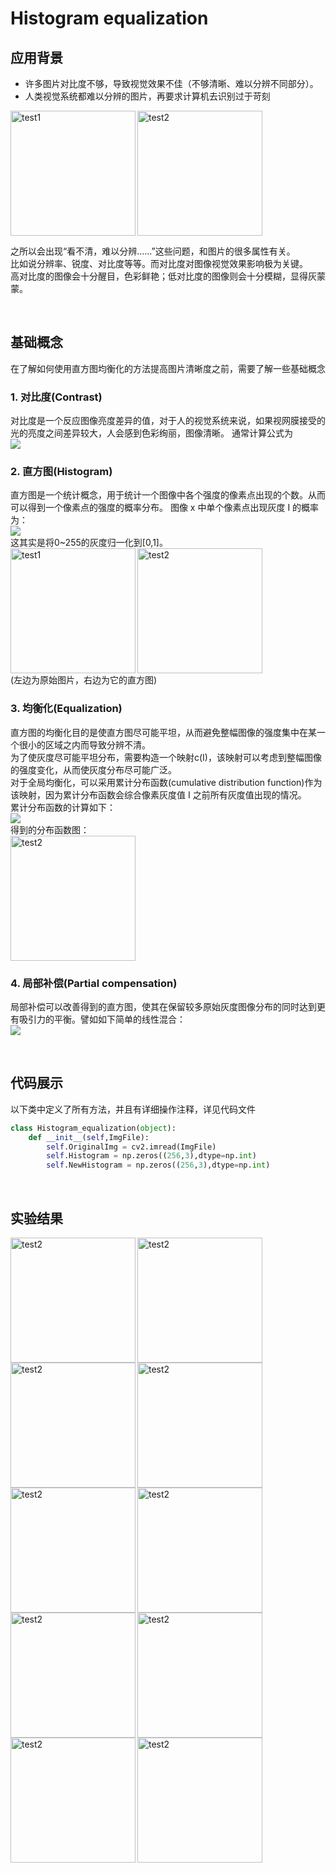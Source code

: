# Histogram equalization
## 应用背景
- 许多图片对比度不够，导致视觉效果不佳（不够清晰、难以分辨不同部分）。   
- 人类视觉系统都难以分辨的图片，再要求计算机去识别过于苛刻
<img src="https://github.com/TogelBian/Histogram_equlization/blob/master/pic/Test(1).jpg" align="left" alt="test1" title="GitHub,Social Coding" width="200" height="200" />
<img src="https://github.com/TogelBian/Histogram_equlization/blob/master/pic/Test(2).jpg" align="mid" alt="test2" title="GitHub,Social Coding" width="200" height="200" />

之所以会出现“看不清，难以分辨……”这些问题，和图片的很多属性有关。   
比如说分辨率、锐度、对比度等等。而对比度对图像视觉效果影响极为关键。   
高对比度的图像会十分醒目，色彩鲜艳；低对比度的图像则会十分模糊，显得灰蒙蒙。

<br/>   

## 基础概念
在了解如何使用直方图均衡化的方法提高图片清晰度之前，需要了解一些基础概念
### 1. 对比度(Contrast)   
对比度是一个反应图像亮度差异的值，对于人的视觉系统来说，如果视网膜接受的光的亮度之间差异较大，人会感到色彩绚丽，图像清晰。
        通常计算公式为    
        <img src="http://chart.googleapis.com/chart?cht=tx&chl=C=\frac{I_{max}+I_{v}}{I_{min}+I_{v}}" style="border:none;">

### 2. 直方图(Histogram)   
直方图是一个统计概念，用于统计一个图像中各个强度的像素点出现的个数。从而可以得到一个像素点的强度的概率分布。
图像 x 中单个像素点出现灰度 I 的概率为：   
        <img src="http://chart.googleapis.com/chart?cht=tx&chl= p_x(i)=\frac{n_i}{n}" style="border:none;">   
这其实是将0~255的灰度归一化到[0,1]。   
<img src="https://github.com/TogelBian/Histogram_equlization/blob/master/pic/Test(1).jpg" align="left" alt="test1" title="GitHub,Social Coding" width="200" height="200" />
<img src="https://github.com/TogelBian/Histogram_equlization/blob/master/pic/Histogram(1).jpg"  alt="test2" title="GitHub,Social Coding" width="200" height="200" />    
(左边为原始图片，右边为它的直方图)

### 3. 均衡化(Equalization)   
直方图的均衡化目的是使直方图尽可能平坦，从而避免整幅图像的强度集中在某一个很小的区域之内而导致分辨不清。   
为了使灰度尽可能平坦分布，需要构造一个映射c(I)，该映射可以考虑到整幅图像的强度变化，从而使灰度分布尽可能广泛。   
对于全局均衡化，可以采用累计分布函数(cumulative distribution function)作为该映射，因为累计分布函数会综合像素灰度值 I 之前所有灰度值出现的情况。   
累计分布函数的计算如下：   
<img src="http://chart.googleapis.com/chart?cht=tx&chl= c(I)=\frac{1}{N}\sum_{i=0}^{I}h(i)=c(I-1)+\frac{1}{N}h(I)" style="border:none;">    
得到的分布函数图：   
<img src="https://github.com/TogelBian/Histogram_equlization/blob/master/pic/Cumulative_distribution(1).jpg"  alt="test2" title="GitHub,Social Coding" width="200" height="200" />    


### 4. 局部补偿(Partial compensation)   
局部补偿可以改善得到的直方图，使其在保留较多原始灰度图像分布的同时达到更有吸引力的平衡。譬如如下简单的线性混合：   
<img src="http://chart.googleapis.com/chart?cht=tx&chl= f(I)=(1-\alpha)I + \alpha c(I)" style="border:none;">     
    
<br/>

## 代码展示
以下类中定义了所有方法，并且有详细操作注释，详见代码文件
```python
class Histogram_equalization(object):
    def __init__(self,ImgFile):
        self.OriginalImg = cv2.imread(ImgFile)
        self.Histogram = np.zeros((256,3),dtype=np.int)
        self.NewHistogram = np.zeros((256,3),dtype=np.int)
```

<br/>

## 实验结果
<img src="https://github.com/TogelBian/Histogram_equlization/blob/master/pic/NewTest(1).jpg"  align ="left" alt="test2" title="GitHub,Social Coding" width="200" height="200" />
<img src="https://github.com/TogelBian/Histogram_equlization/blob/master/pic/Test(1).jpg"  alt="test2" title="GitHub,Social Coding" width="200" height="200" />
   
<img src="https://github.com/TogelBian/Histogram_equlization/blob/master/pic/NewTest(2).jpg"  align ="left"  alt="test2" title="GitHub,Social Coding" width="200" height="200" />
<img src="https://github.com/TogelBian/Histogram_equlization/blob/master/pic/Test(2).jpg"  alt="test2" title="GitHub,Social Coding" width="200" height="200" />
   
<img src="https://github.com/TogelBian/Histogram_equlization/blob/master/pic/NewTest(3).jpg"  align ="left"  alt="test2" title="GitHub,Social Coding" width="200" height="200" /> 
<img src="https://github.com/TogelBian/Histogram_equlization/blob/master/pic/Test(3).jpg"  alt="test2" title="GitHub,Social Coding" width="200" height="200" /> 
   
<img src="https://github.com/TogelBian/Histogram_equlization/blob/master/pic/NewTest(4).jpg"  align ="left"  alt="test2" title="GitHub,Social Coding" width="200" height="200" />
<img src="https://github.com/TogelBian/Histogram_equlization/blob/master/pic/Test(4).jpg"  alt="test2" title="GitHub,Social Coding" width="200" height="200" />
   
<img src="https://github.com/TogelBian/Histogram_equlization/blob/master/pic/NewTest(5).jpg"  align ="left"  alt="test2" title="GitHub,Social Coding" width="200" height="200" />
<img src="https://github.com/TogelBian/Histogram_equlization/blob/master/pic/Test(5).jpg"  alt="test2" title="GitHub,Social Coding" width="200" height="200" />
